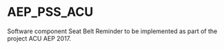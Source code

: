 # AEP_PSS_ACU
Software component Seat Belt Reminder to be implemented as part of the project ACU AEP 2017.
